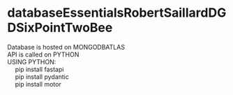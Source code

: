 # databaseEssentialsRobertSaillardDGDSixPointTwoBee

Database is hosted on MONGODBATLAS <br>
API is called on PYTHON <br>
USING PYTHON: <br>
&emsp; pip install fastapi<br>
&emsp; pip install pydantic<br>
&emsp; pip install motor<br>
